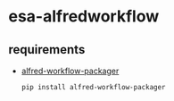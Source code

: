 # esa-alfredworkflow

## requirements
- [alfred-workflow-packager](https://github.com/caleb531/alfred-workflow-packager)

  ```
  pip install alfred-workflow-packager
  ```
